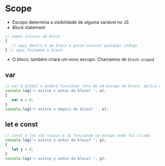 # Scope

* Escopo determina a visibilidade de alguma variável no JS
*  Block statement

```js
// vamos iniciar um bloco
{
   // aqui dentro é um bloco e posso colocar qualquer código 
} // aqui fechamos o bloco

```
 - O bloco, também criará um novo escopo. Chamamos de `block-scoped`

 ## var
 
 ```js
// var é global e poderá funcionar fora de um escopo de bloco, aplica o hosting
console.log('> existe x antes do bloco? ', x);
{
    var x = 0;
}
console.log('> existe x depois do bloco? ', x);

 ```

 ## let e const

 ```js
// const e let são locais e só funcionam no escopo onde foi criada
console.log('> existe y antes do bloco? ', y);
{
    let y = 0;
}
console.log('> existe y antes do bloco? ', y);
 ```